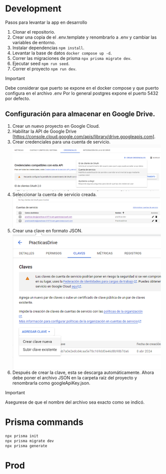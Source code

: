 # Development
Pasos para levantar la app en desarrollo

1. Clonar el repositorio.
2. Crear una copia de el .env.template y renombrarlo a .env y cambiar las variables de entorno.
3. Instalar dependencias ``` npm install ```.
4. Levantar la base de datos ``` docker compose up -d ```.
5. Correr las migraciones de prisma ``` npx prisma migrate dev ```.
6. Ejecutar seed ``` npm run seed ```.
7. Correr el proyecto ``` npm run dev ```.

>[!IMPORTANT]
>
> Debe considerar que puerto se expone en el docker compose y que puerto configura en el archivo .env
> Por lo general postgres expone el puerto 5432 por defecto.

## Configuración para almacenar en Google Drive.

1. Crear un nuevo proyecto en Google Cloud. 
2. Habilitar la API de Google Drive [https://console.cloud.google.com/apis/library/drive.googleapis.com].
3. Crear credenciales para una cuenta de servicio. ![Imagen de donde encontrar la opción cuenta de servicio](/doc/image.png)
4. Seleccionar la cuenta de servicio creada. ![Como ingresar a la cuenta de servicio](/doc/image-1.png)
5. Crear una clave en formato JSON. ![Donde crear una clave](/doc/image-2.png)
6. Después de crear la clave, esta se descarga automáticamente. Ahora debe poner el archivo JSON en la carpeta raíz del proyecto y renombrarla como googleApiKey.json.

>[!IMPORTANT]
>
> Asegurese de que el nombre del archivo sea exacto como se indicó. 

# Prisma commands
```
npx prisma init
npx prisma migrate dev
npx prisma generate
```

# Prod
